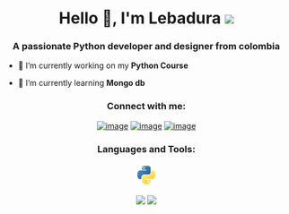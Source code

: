 <h1 align="center">Hello 👋, I'm Lebadura <img height="40" src="https://emoji.gg/assets/emoji/7333-parrotdance.gif"></h1>
<h3 align="center">A passionate Python developer and designer from colombia</h3>

- 🔭 I’m currently working on my **Python Course**

- 🌱 I’m currently learning **Mongo db** 

<h3 align="center">Connect with me:</h3>
<div align="center">

[![image](https://img.shields.io/badge/Instagram-E4405F?style=for-the-badge&logo=instagram&logoColor=white)](https://www.instagram.com/x.libardo/?hl=en)
[![image](https://img.shields.io/badge/Twitter-1DA1F2?style=for-the-badge&logo=twitter&logoColor=white)](https://x.com/_lebadura_)
[![image](https://img.shields.io/badge/Gmail-D14836?style=for-the-badge&logo=gmail&logoColor=white)](mailto:produtor.brantlauro@gmail.com)
  
</div>

<h3 align="center">Languages and Tools:</h3>

<p align="center"> 
  <a href="https://www.python.org" target="_blank"> 
    <img src="https://raw.githubusercontent.com/devicons/devicon/master/icons/python/python-original.svg" alt="python" width="40" height="40"/> 
  </a>  
</p>

<p align= "center">
  <img height= "150" src="https://github-readme-stats.vercel.app/api?username=BrantLauro&theme=react&show_icons=true&include_all_commits=true" />
  <img height= "150" src="https://github-readme-stats.vercel.app/api/top-langs/?username=BrantLauro&theme=react&layout=compact" />
</p>
